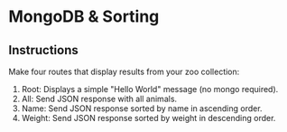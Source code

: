 # MongoDB & Sorting

## Instructions

Make four routes that display results from your zoo collection:

1. Root: Displays a simple "Hello World" message (no mongo required).
2. All: Send JSON response with all animals.
3. Name: Send JSON response sorted by name in ascending order.
4. Weight: Send JSON response sorted by weight in descending order.
